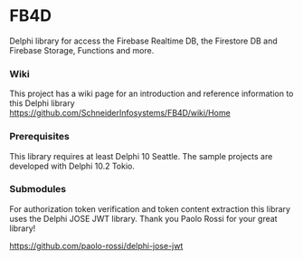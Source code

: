 # FB4D
Delphi library for access the Firebase Realtime DB, the Firestore DB and Firebase Storage, Functions and more.

### Wiki

This project has a wiki page for an introduction and reference information to this Delphi library
https://github.com/SchneiderInfosystems/FB4D/wiki/Home

### Prerequisites

This library requires at least Delphi 10 Seattle. The sample projects are developed with Delphi 10.2 Tokio. 

### Submodules

For authorization token verification and token content extraction this library uses the Delphi JOSE JWT library. Thank you Paolo Rossi for your great library!

https://github.com/paolo-rossi/delphi-jose-jwt
